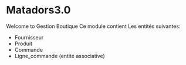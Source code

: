 # Matadors3.0
Welcome to Gestion Boutique
Ce module contient Les entités suivantes: 
* Fournisseur
* Produit
* Commande
* Ligne_commande (entité associative)
